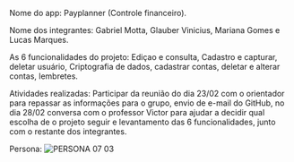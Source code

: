 Nome do app: Payplanner (Controle financeiro).

Nome dos integrantes: Gabriel Motta, Glauber Vinicius, Mariana Gomes e Lucas Marques.

As 6 funcionalidades do projeto: Ediçao e consulta, Cadastro e capturar, deletar usuário, Criptografia de dados, cadastrar contas, deletar e alterar contas, lembretes.

Atividades realizadas: Participar da reunião do dia 23/02 com o orientador para repassar as informações para o grupo, envio de e-mail do GitHub, no dia 28/02 conversa com o professor Victor para ajudar a decidir qual escolha de o projeto seguir e levantamento das 6 funcionalidades, junto com o restante dos integrantes. 

Persona: ![PERSONA 07 03](https://user-images.githubusercontent.com/114322919/223866977-0f9dd0f2-9055-42a1-a82f-8db1a05ade63.png)
